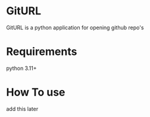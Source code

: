 # GitURL
GitURL is a python application for opening github repo's

# Requirements
python 3.11+

# How To use
add this later
